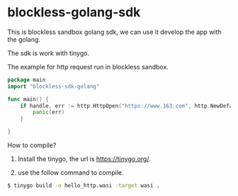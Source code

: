 # blockless-golang-sdk

This is blockless sandbox golang sdk, we can use it develop the app with the golang. 

The sdk is work with tinygo.

The example for http request run in blockless sandbox.

```go
package main
import "blockless-sdk-golang"

func main() {
    if handle, err := http.HttpOpen("https://www.163.com", http.NewDefaultHttpOptions()); err != nil {
        panic(err)
    }

}
```

How to compile?

1. Install the tinygo, the url is https://tinygo.org/.

2. use the follow command to compile.

```bash
$ tinygo build -o hello_http.wasi -target wasi .
```